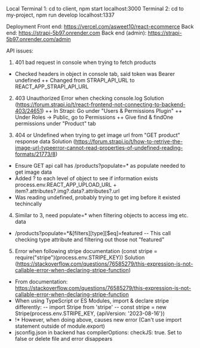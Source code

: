 Local
Terminal 1: cd to client, npm start       localhost:3000
Terminal 2: cd to my-project, npm run develop       localhost:1337

Deployment
Front end: https://vercel.com/asweet10/react-ecommerce
Back end: https://strapi-5b97.onrender.com
Back end (admin): https://strapi-5b97.onrender.com/admin

API issues:
1. 401 bad request in console when trying to fetch products
- Checked headers in object in console tab, said token was Bearer undefined
++ Changed from STRAPI_API_URL to REACT_APP_STRAPI_API_URL

2. 403 Unauthorized Error when checking console.log
Solution (https://forum.strapi.io/t/react-frontend-not-connecting-to-backend-403/24651)
++ In Strapi: Go under "Users & Permissions Plugin"
++ Under Roles -> Public, go to Permissions
++ Give find & findOne permissions under "Product" tab

3. 404 or Undefined when trying to get image url from "GET product" response data
Solution (https://forum.strapi.io/t/how-to-retrive-the-image-url-typeerror-cannot-read-properties-of-undefined-reading-formats/21773/8)
- Ensure GET api call has   /products?populate=*   as populate needed to get image data
- Added ? to each level of object to see if information exists
    process.env.REACT_APP_UPLOAD_URL + item?.attributes?.img?.data?.attributes?.url
- Was reading undefined, probably trying to get img before it existed techincally

4. Similar to 3, need populate=* when filtering objects to access img etc. data
- /products?populate=*&[filters][type][$eq]=featured
-- This call checking type attribute and filtering out those not "featured"

5. Error when following stripe documentation (const stripe = require("stripe")(process.env.STRIPE_KEY))
Solution (https://stackoverflow.com/questions/76585279/this-expression-is-not-callable-error-when-declaring-stripe-function)
- From documentation: https://stackoverflow.com/questions/76585279/this-expression-is-not-callable-error-when-declaring-stripe-function
- When using TypeScript or ES Modules, import & declare stripe differently:
-- import Stripe from 'stripe'
-- const stripe = new Stripe(process.env.STRIPE_KEY, {apiVersion: '2023-08-16'})
- !* However, when doing above, causes new error (Can't use import statement outside of module.export)
- jsconfig.json in backend has compilerOptions: checkJS: true. Set to false or delete file and error disappears
